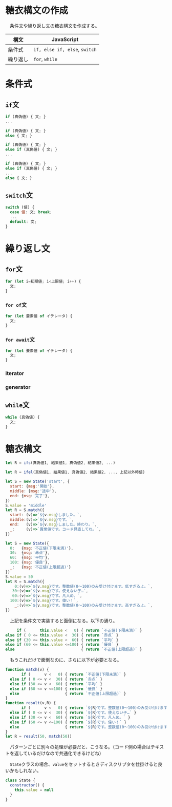 # 糖衣構文の作成

　条件文や繰り返し文の糖衣構文を作成する。

<!-- more -->

構文|JavaScript
----|----------
条件式|`if, else if, else`, `switch`
繰り返し|`for`, `while`

# 条件式

## `if`文

```javascript
if (真偽値) { 文; }
...
```
```javascript
if (真偽値) { 文; }
else { 文; }
```
```javascript
if (真偽値) { 文; }
else if (真偽値) { 文; }
...
```
```javascript
if (真偽値) { 文; }
else if (真偽値) { 文; }
...
else { 文; }
```

## `switch`文

```javascript
switch (値) {
  case 値: 文; break;
  ...
  default: 文;
}
```

# 繰り返し文

## `for`文

```javascript
for (let i=初期値; i<上限値; i++) {
  文;
}
```

### `for of`文

```javascript
for (let 要素値 of イテレータ) {
  文;
}
```

### `for await`文

```javascript
for (let 要素値 of イテレータ) {
  文;
}
```

### iterator

### generator

## `while`文

```javascript
while (真偽値) {
  文;
}
```


# 糖衣構文

```javascript
let R = ifs(真偽値1, 結果値1, 真偽値2, 結果値2, ...)
```
```javascript
let R = ifel(真偽値1, 結果値1, 真偽値2, 結果値2, ..., 上記以外時値)
```
```javascript
let S = new State('start', {
  start: {msg:'開始'},
  middle: {msg:'途中'},
  end: {msg:'完了'},
})
S.value = 'middle'
let R = S.match({
  start: (v)=>`${v.msg}しました。`,
  middle:(v)=>`${v.msg}です。`,
  end:   (v)=>`${v.msg}しました。終わり。`,
  _:     (v)=>`異常値です。コード見直してね。`,
})
```
```javascript
let S = new State({
  0:   {msg:'不正値(下限未満)'},
  30:  {msg:'赤点'},
  60:  {msg:'平均'},
  100: {msg:'優良'},
  _:   {msg:'不正値(上限超過)'}
})
S.value = 50
let R = S.match({
    0:(v)=>`${v.msg}です。整数値(0〜100)のみ受け付けます。低すぎるよ。`,
   30:(v)=>`${v.msg}です。使えない子…`,
   60:(v)=>`${v.msg}です。凡人め。`,
  100:(v)=>`${v.msg}です。偉い！`,
    _:(v)=>`${v.msg}です。整数値(0〜100)のみ受け付けます。高すぎるよ。`,
})
```

　上記を条件文で実装すると面倒になる。以下の通り。

```javascript
     if (      this.value <   0) { return `不正値(下限未満)` }
else if ( 0 <= this.value <  30) { return `赤点` }
else if (30 <= this.value <  60) { return `平均` }
else if (60 <= this.value <=100) { return `優良` }
else                             { return `不正値(上限超過)` }
```

　もうこれだけで面倒なのに、さらに以下が必要となる。

```javascript
function match(v) {
       if (      v <   0) { return `不正値(下限未満)` }
  else if ( 0 <= v <  30) { return `赤点` }
  else if (30 <= v <  60) { return `平均` }
  else if (60 <= v <=100) { return `優良` }
  else                    { return `不正値(上限超過)` }
}
function result(v,R) {
       if (      v <   0) { return `${R}です。整数値(0〜100)のみ受け付けます。低すぎるよ。` }
  else if ( 0 <= v <  30) { return `${R}です。使えない子…` }
  else if (30 <= v <  60) { return `${R}です。凡人め。` }
  else if (60 <= v <=100) { return `${R}です。偉い！` }
  else                    { return `${R}です。整数値(0〜100)のみ受け付けます。高すぎるよ。` }
}
let R = result(50, match(50))
```

　パターンごとに別々の処理が必要だと、こうなる。（コード例の場合はテキストを返しているだけなので共通化できるけどね）


　`State`クラスの場合、`value`をセットするときディスクリプタを仕掛けると良いかもしれない。

```javascript
class State {
  constructor() {
    this.value = null
  }
}
```

